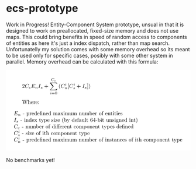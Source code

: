# ecs-prototype
Work in Progress!
Entity-Component System prototype, unsual in that it is designed to work
on preallocated, fixed-size memory and does not use maps.
This could bring benefits in speed of random access to components of entities
as here it's just a index dispatch, rather than map search.
Unfortunatelly my solution comes with some memory overhead so its meant
to be used only for specific cases, posibly with some other system in parallel.
Memory overhead can be calculated with this formula:

![overhead formula](./overhead.png)

No benchmarks yet!
